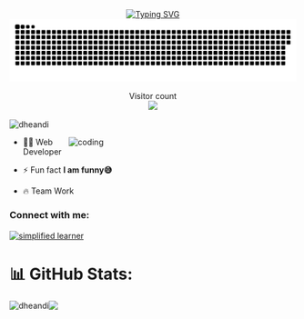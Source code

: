 <div align="center">
  <a href="https://git.io/typing-svg"><img src="https://readme-typing-svg.demolab.com?font=Fira+Code&pause=1000&width=435&lines=Hi+👋+I'm+I+Gede+Andi+Suwastika" alt="Typing SVG" /></a>
</div>
<a href=#><img src="contributions.svg"></a>
  </p>
<p align="center"> 
  Visitor count<br>
  <img src="https://profile-counter.glitch.me/dheandi/count.svg" />
</p>


<p align="left"> <img src="https://komarev.com/ghpvc/?username=dheandi&label=Profile%20views&color=0e75b6&style=flat" alt="dheandi" /> </p>

<img align="right" alt="coding" width="400" src="https://user-images.githubusercontent.com/55389276/140866485-8fb1c876-9a8f-4d6a-98dc-08c4981eaf70.gif">


- 👨‍💻  Web Developer
  
- ⚡ Fun fact **I am funny😅**

- 🔥 Team Work
  
<h3 align="left">Connect with me:</h3>
<p align="left">
<a href="#" target="blank"><img align="center" src="https://github.com/fluidicon.png" alt="simplified learner" height="40" width="40" /></a>
</p>


# 📊 GitHub Stats:

<p align="left">
<a href="https://github.com/dheandi">
  <img height="180em" src="https://github-readme-stats-eight-theta.vercel.app/api?username=dheandi&show_icons=true&theme=tokyonight&include_all_commits=true&count_private=true"/>
  <img align="left" src="https://github-readme-stats.vercel.app/api/top-langs/?username=dheandi&theme=react&hide_border=false&include_all_commits=false&count_private=false&layout=compact" alt="dheandi" />


</a>
</p>
